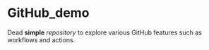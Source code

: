 # GitHub_demo
Dead **simple** *repository* to explore various GitHub features such as workflows and actions. 
